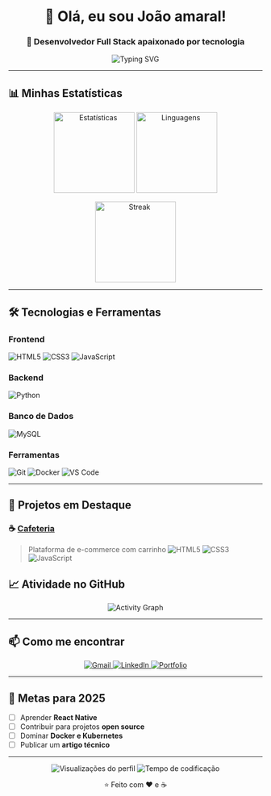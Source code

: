 <h1 align="center">👋 Olá, eu sou João amaral!</h1>
<h3 align="center">🚀 Desenvolvedor Full Stack apaixonado por tecnologia</h3>

<p align="center">
  <img src="https://readme-typing-svg.herokuapp.com?font=Fira+Code&pause=1000&color=2E8B57&center=true&vCenter=true&width=435&lines=Desenvolvedor+Full+Stack;Apaixonado+por+Tecnologia;Sempre+aprendendo+coisas+novas" alt="Typing SVG" />
</p>

---

## 📊 **Minhas Estatísticas**

<p align="center">
  <img src="https://github-readme-stats.vercel.app/api?username=amaral-w55&show_icons=true&theme=radical" alt="Estatísticas" height="160" />
  <img src="https://github-readme-stats.vercel.app/api/top-langs/?username=amaral-w55&layout=compact&theme=radical" alt="Linguagens" height="160" />
</p>

<p align="center">
  <img src="https://github-readme-streak-stats.herokuapp.com/?user=amaral-w55&theme=radical" alt="Streak" height="160" />
</p>

---

## 🛠 **Tecnologias e Ferramentas**

### **Frontend**
![HTML5](https://img.shields.io/badge/HTML5-E34F26?style=for-the-badge&logo=html5&logoColor=white)
![CSS3](https://img.shields.io/badge/CSS3-1572B6?style=for-the-badge&logo=css3&logoColor=white)
![JavaScript](https://img.shields.io/badge/JavaScript-F7DF1E?style=for-the-badge&logo=javascript&logoColor=black)

### **Backend**
![Python](https://img.shields.io/badge/Python-3776AB?style=for-the-badge&logo=python&logoColor=white)

### **Banco de Dados**
![MySQL](https://img.shields.io/badge/MySQL-005C84?style=for-the-badge&logo=mysql&logoColor=white)

### **Ferramentas**
![Git](https://img.shields.io/badge/Git-F05032?style=for-the-badge&logo=git&logoColor=white)
![Docker](https://img.shields.io/badge/Docker-2496ED?style=for-the-badge&logo=docker&logoColor=white)
![VS Code](https://img.shields.io/badge/VS_Code-007ACC?style=for-the-badge&logo=visual-studio-code&logoColor=white)

---

## 📂 **Projetos em Destaque**

### ☕ [**Cafeteria**](https://github.com/amaral-w55/SiteCoffeeHearth)
> Plataforma de e-commerce com carrinho
![HTML5](https://img.shields.io/badge/HTML5-E34F26?style=for-the-badge&logo=html5&logoColor=white)
![CSS3](https://img.shields.io/badge/CSS3-1572B6?style=for-the-badge&logo=css3&logoColor=white)
![JavaScript](https://img.shields.io/badge/JavaScript-F7DF1E?style=for-the-badge&logo=javascript&logoColor=black)



## 📈 **Atividade no GitHub**

<p align="center">
  <img src="https://github-readme-activity-graph.vercel.app/graph?username=amaral-w55&theme=react-dark&bg_color=20232a&hide_border=true" alt="Activity Graph" />
</p>

---

## 📫 **Como me encontrar**

<p align="center">
  <a href="john.ryze2009@gmail.com">
    <img src="https://img.shields.io/badge/Gmail-D14836?style=for-the-badge&logo=gmail&logoColor=white" alt="Gmail" />
  </a>
  <a href="https://linkedin.com/in/seu-perfil">
    <img src="https://img.shields.io/badge/LinkedIn-0077B5?style=for-the-badge&logo=linkedin&logoColor=white" alt="LinkedIn" />
  </a>
  <a href="https://portfolio.seusite.com">
    <img src="https://img.shields.io/badge/Portfolio-000000?style=for-the-badge&logo=About.me&logoColor=white" alt="Portfolio" />
  </a>
</p>

---

## 🎯 **Metas para 2025**

- [ ] Aprender **React Native**
- [ ] Contribuir para projetos **open source**
- [ ] Dominar **Docker e Kubernetes**
- [ ] Publicar um **artigo técnico**

---

<p align="center">
  <img src="https://komarev.com/ghpvc/?username=amaral-w55&color=blue&style=flat-square" alt="Visualizações do perfil" />
  <img src="https://wakatime.com/badge/user/YOUR_WAKATIME_ID.svg" alt="Tempo de codificação" />
</p>

<p align="center">
  ⭐️ Feito com ❤️ e ☕️
</p>
